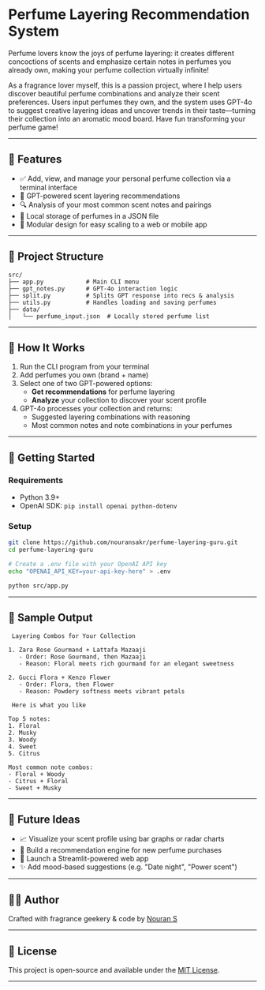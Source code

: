 # Perfume Layering Recommendation System

Perfume lovers know the joys of perfume layering: it creates different concoctions of scents and emphasize certain notes in perfumes you already own, making your perfume collection virtually infinite!

As a fragrance lover myself, this is a passion project, where I help users discover beautiful perfume combinations and analyze their scent preferences. Users input perfumes they own, and the system uses GPT-4o to suggest creative layering ideas and uncover trends in their taste—turning their collection into an aromatic mood board. Have fun transforming your perfume game!


---

## 🚀 Features

- ✅ Add, view, and manage your personal perfume collection via a terminal interface
- 🔮 GPT-powered scent layering recommendations
- 🔍 Analysis of your most common scent notes and pairings
- 🔄 Local storage of perfumes in a JSON file
- 🚀 Modular design for easy scaling to a web or mobile app

---

## 📂 Project Structure

```
src/
├── app.py            # Main CLI menu
├── gpt_notes.py      # GPT-4o interaction logic
├── split.py          # Splits GPT response into recs & analysis
├── utils.py          # Handles loading and saving perfumes
├── data/
│   └── perfume_input.json  # Locally stored perfume list
```

---

## 🧠 How It Works

1. Run the CLI program from your terminal
2. Add perfumes you own (brand + name)
3. Select one of two GPT-powered options:
   - **Get recommendations** for perfume layering
   - **Analyze** your collection to discover your scent profile
4. GPT-4o processes your collection and returns:
   - Suggested layering combinations with reasoning
   - Most common notes and note combinations in your perfumes

---

## 🌳 Getting Started

### Requirements
- Python 3.9+
- OpenAI SDK: `pip install openai python-dotenv`

### Setup
```bash
git clone https://github.com/nouransakr/perfume-layering-guru.git
cd perfume-layering-guru

# Create a .env file with your OpenAI API key
echo "OPENAI_API_KEY=your-api-key-here" > .env

python src/app.py
```

---

## 🌟 Sample Output

```
️ Layering Combos for Your Collection ️

1. Zara Rose Gourmand + Lattafa Mazaaji
   - Order: Rose Gourmand, then Mazaaji
   - Reason: Floral meets rich gourmand for an elegant sweetness

2. Gucci Flora + Kenzo Flower
   - Order: Flora, then Flower
   - Reason: Powdery softness meets vibrant petals

️ Here is what you like ️

Top 5 notes:
1. Floral
2. Musky
3. Woody
4. Sweet
5. Citrus

Most common note combos:
- Floral + Woody
- Citrus + Floral
- Sweet + Musky
```

---

## 🚡 Future Ideas

- 📈 Visualize your scent profile using bar graphs or radar charts
- 🌟 Build a recommendation engine for new perfume purchases
- 🚀 Launch a Streamlit-powered web app
- ✨ Add mood-based suggestions (e.g. "Date night", "Power scent")

---

## 👩‍💼 Author

Crafted with fragrance geekery & code by [Nouran S](https://github.com/nourans)

---

## 📄 License

This project is open-source and available under the [MIT License](LICENSE).

---

